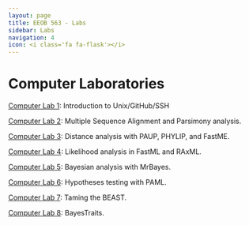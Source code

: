```yaml
---
layout: page
title: EEOB 563 - Labs
sidebar: Labs
navigation: 4
icon: <i class='fa fa-flask'></i> 
---
```


# Computer Laboratories

[Computer Lab 1](https://isu-molphyl.github.io/EEOB563/computer_labs/lab1): Introduction to Unix/GitHub/SSH  

[Computer Lab 2](https://isu-molphyl.github.io/EEOB563/computer_labs/lab2): Multiple Sequence Alignment and Parsimony analysis.

[Computer Lab 3](https://isu-molphyl.github.io/EEOB563/computer_labs/lab3): Distance analysis with PAUP, PHYLIP, and FastME.

[Computer Lab 4](https://isu-molphyl.github.io/EEOB563-Spring2018/computer_labs/lab4): Likelihood analysis in FastML and RAxML.

[Computer Lab 5](https://isu-molphyl.github.io/EEOB563-Spring2018/computer_labs/lab5): Bayesian analysis with MrBayes.

[Computer Lab 6](https://isu-molphyl.github.io/EEOB563-Spring2018/computer_labs/lab6): Hypotheses testing with PAML.

[Computer Lab 7](https://isu-molphyl.github.io/EEOB563-Spring2018/computer_labs/lab7): Taming the BEAST.

[Computer Lab 8](https://isu-molphyl.github.io/EEOB563-Spring2018/computer_labs/lab8): BayesTraits.
